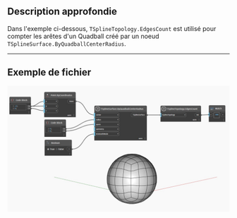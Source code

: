 ## Description approfondie
Dans l'exemple ci-dessous, `TSplineTopology.EdgesCount` est utilisé pour compter les arêtes d'un Quadball créé par un noeud `TSplineSurface.ByQuadballCenterRadius`.
___
## Exemple de fichier

![TSplineTopology.EdgesCount](./Autodesk.DesignScript.Geometry.TSpline.TSplineTopology.EdgesCount_img.jpg)
